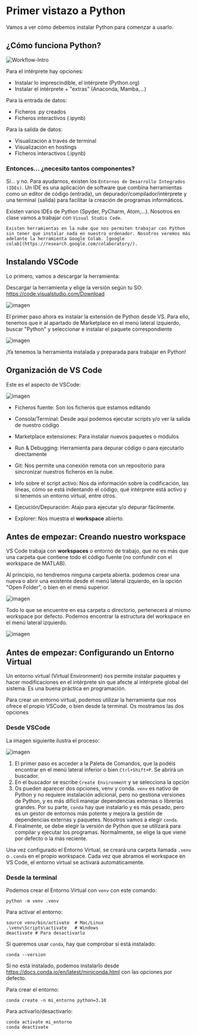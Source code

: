 # Primer vistazo a Python

Vamos a ver cómo debemos instalar Python para comenzar a usarlo. 

## ¿Cómo funciona Python?

![Workflow-Intro](../images/workflow-intro.svg)

Para el intérprete hay opciones:
* Instalar lo imprescindible, el intérprete (Python.org)
* Instalar el intérprete + "extras" (Anaconda, Mamba,...)

Para la entrada de datos:
* Ficheros .py creados
* Ficheros interactivos (.ipynb)

Para la salida de datos:
* Visualización a través de terminal
* Visualización en hostings
* FIcheros interactivos (.ipynb)

### Entonces... ¿necesito tantos componentes?
Sí... y no. Para ayudarnos, existen los `Entornos de Desarrollo Integrados (IDEs)`. 
Un IDE es una aplicación de software que combina herramientas como un editor de código (entrada), un depurador/compilador/intérprete y una terminal (salida) para facilitar la creación de programas informáticos. 

Existen varios IDEs de Python (Spyder, PyCharm, Atom,...). Nosotros en clase vamos a trabajar con `Visual Studio Code`.

```{tip}
Existen herramientas en la nube que nos permiten trabajar con Python sin tener que instalar nada en nuestro ordenador. Nosotros veremos más adelante la herramienta Google Colab. [google
colab](https://research.google.com/colaboratory/).
```
## Instalando VSCode

Lo primero, vamos a descargar la herramienta:

Descargar la herramienta y elige la versión según tu SO: https://code.visualstudio.com/Download

![imagen](../images/vscode/slide2_img2.png)

El primer paso ahora es instalar la extensión de Python desde VS. Para ello, tenemos que ir al apartado de Marketplace en el menú lateral izquierdo, buscar "Python" y seleccionar e instalar el paquete correspondiente

![imagen](../images/vscode/slide3_img3.png)

¡Ya tenemos la herramienta instalada y preparada para trabajar en Python!

## Organización de VS Code

Este es el aspecto de VSCode:

![imagen](../images/vscode/slide4_img6.png)

* Ficheros fuente: Son los ficheros que estamos editando

* Consola/Terminal: Desde aquí podemos ejecutar scripts y/o ver la salida de nuestro código

* Marketplace extensiones: Para instalar nuevos paquetes o módulos

* Run & Debugging: Herramienta para depurar código o para ejecutarlo directamente

* Git: Nos permite una conexión remota con un repositorio para sincronizar nuestros ficheros en la nube. 

* Info sobre el script activo: Nos da información sobre la codificación, las líneas, cómo se está indentando el código, qué intérprete está activo y si tenemos un entorno virtual, entre otros.

* Ejecución/Depuración: Atajo para ejecutar y/o depurar fácilmente.

* Explorer: Nos muestra el **workspace** abierto.

## Antes de empezar: Creando nuestro workspace

VS Code trabaja con **workspaces** o entorno de trabajo, que no es más que una carpeta que contiene todo el código fuente (no confundir con el workspace de MATLAB). 

Al principio, no tendremos ninguna carpeta abierta. podemos crear una nueva o abrir una existente desde el menú lateral izquierdo, en la opción "Open Folder", o bien en el menú superior.

![imagen](../images/vscode/slide4_img4.png)

Todo lo que se encuentre en esa carpeta o directorio, pertenecerá al mismo workspace por defecto. Podemos encontrar la estructura del workspace en el menú lateral izquierdo. 

![imagen](../images/vscode/slide4_img5.png)


## Antes de empezar: Configurando un Entorno Virtual

Un entorno virtual (Virtual Environment) nos permite instalar paquetes y hacer modificaciones en el intérprete sin que afecte al intérprete global del sistema. Es una buena práctica en programación.

Para crear un entorno virtual, podemos utilizar la herramienta que nos ofrece el propio VSCode, o bien desde la terminal. Os mostramos las dos opciones

### Desde VSCode

La imagen siguiente ilustra el proceso:

![imagen](../images/vscode/slide5_img7.png)
1. El primer paso es acceder a la Paleta de Comandos, que la podéis encontrar en el menú lateral inferior o bien `Ctrl+Shift+P`. Se abrirá un buscador.
1. En el buscador se escribe `Create Environment` y se selecciona la opción
1. Os pueden aparecer dos opciones, venv y conda. `venv` es nativo de Python y no requiere instalación adicional, pero no gestiona versiones de Python, y es más difícil manejar dependencias externas o librerías grandes. Por su parte, `conda` hay que instalarlo y es más pesado, pero es un gestor de entornos más potente y mejora la gestión de dependencias externas y paquetes. Nosotros vamos a elegir `conda`.
1. Finalmente, se debe elegir la versión de Python que se utilizará para compilar y ejecutar los programas. Normalmente, se elige la que viene por defecto o la más reciente. 

Una vez configurado el Entorno Virtual, se creará una carpeta llamada `.venv` o `.conda` en el propio workspace. Cada vez que abramos el workspace en VS Code, el entorno virtual se activará automáticamente. 


### Desde la terminal 
Podemos crear el Entorno Virtual con `venv` con este comando: 
```
python -m venv .venv
```

Para activar el entorno: 
```
source venv/bin/activate  # Mac/Linux
.\venv\Scripts\activate   # Windows
deactivate # Para desactivarlo
```

Si queremos usar `conda`, hay que comprobar si está instalado:
```
conda --version
```
Si no está instalado, podemos instalarlo desde https://docs.conda.io/en/latest/miniconda.html con las opciones por defecto. 

Para crear el entorno:
```
conda create -n mi_entorno python=3.10
````
Para activarlo/desactivarlo:
```
conda activate mi_entorno
conda deactivate 

```
